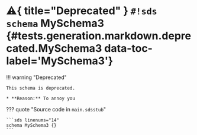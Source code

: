 # :warning:{ title="Deprecated" } `#!sds schema` MySchema3 {#tests.generation.markdown.deprecated.MySchema3 data-toc-label='MySchema3'}

!!! warning "Deprecated"

    This schema is deprecated.

    * **Reason:** To annoy you

??? quote "Source code in `main.sdsstub`"

    ```sds linenums="14"
    schema MySchema3 {}
    ```
